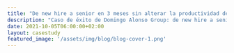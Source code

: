 ```yaml
---
title: "De new hire a senior en 3 meses sin alterar la productividad de los equipos"
description: "Caso de éxito de Domingo Alonso Group: de new hire a senior en 3 meses sin alterar la productividad de los equipos"
date: 2021-10-05T06:00:00+02:00
layout: casestudy
featured_image: '/assets/img/blog/blog-cover-1.png'
---
```

